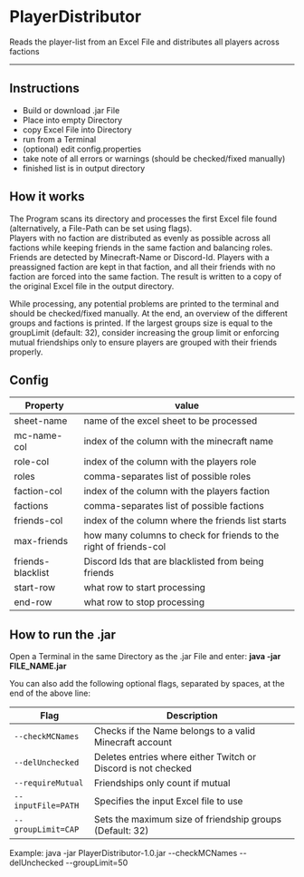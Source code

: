 # PlayerDistributor
Reads the player-list from an Excel File and distributes all players across factions

---

## Instructions
- Build or download .jar File
- Place into empty Directory
- copy Excel File into Directory
- run from a Terminal
- (optional) edit config.properties
- take note of all errors or warnings (should be checked/fixed manually)
- finished list is in output directory

## How it works
The Program scans its directory and processes the first Excel file found
(alternatively, a File-Path can be set using flags).  
Players with no faction are distributed as evenly as possible across all factions
while keeping friends in the same faction and balancing roles.
Friends are detected by Minecraft-Name or Discord-Id.
Players with a preassigned faction are kept in that faction, and all their friends
with no faction are forced into the same faction.
The result is written to a copy of the original Excel file in the output directory.

While processing, any potential problems are printed to the terminal and should be checked/fixed
manually. At the end, an overview of the different groups and factions is printed.
If the largest groups size is equal to the groupLimit (default: 32), consider increasing
the group limit or enforcing mutual friendships only to ensure players are grouped with their
friends properly.

## Config
| **Property**      | **value**                                                         |
|-------------------|-------------------------------------------------------------------|
| sheet-name        | name of the excel sheet to be processed                           |
| mc-name-col       | index of the column with the minecraft name                       |
| role-col          | index of the column with the players role                         |
| roles             | comma-separates list of possible roles                            |
| faction-col       | index of the column with the players faction                      |
| factions          | comma-separates list of possible factions                         |
| friends-col       | index of the column where the friends list starts                 |
| max-friends       | how many columns to check for friends to the right of friends-col |
| friends-blacklist | Discord Ids that are blacklisted from being friends               |
| start-row         | what row to start processing                                      |
| end-row           | what row to stop processing                                       |

## How to run the .jar
Open a Terminal in the same Directory as the .jar File and enter: 
**java -jar FILE_NAME.jar**

You can also add the following optional flags, separated by spaces, at the end of the above line:

  | Flag               | Description                                                   |
  |--------------------|---------------------------------------------------------------|
  | `--checkMCNames`   | Checks if the Name belongs to a valid Minecraft account       |
  | `--delUnchecked`   | Deletes entries where either Twitch or Discord is not checked |
  | `--requireMutual`  | Friendships only count if mutual                              |
  | `--inputFile=PATH` | Specifies the input Excel file to use                         |
  | `--groupLimit=CAP` | Sets the maximum size of friendship groups (Default: 32)      |

Example: java -jar PlayerDistributor-1.0.jar --checkMCNames --delUnchecked --groupLimit=50
